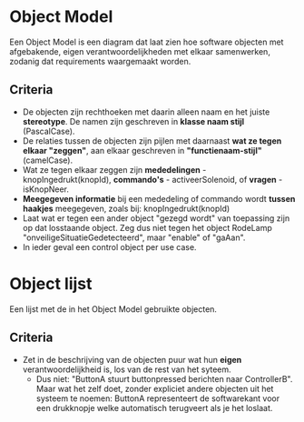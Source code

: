 # Object Model

Een Object Model is een diagram dat laat zien hoe software objecten met afgebakende, eigen verantwoordelijkheden met elkaar samenwerken, zodanig dat requirements waargemaakt worden.

## Criteria

- De objecten zijn rechthoeken met daarin alleen naam en het juiste **stereotype**. De namen zijn geschreven in **klasse naam stijl** (PascalCase).
- De relaties tussen de objecten zijn pijlen met daarnaast **wat ze tegen elkaar "zeggen"**, aan elkaar geschreven in **"functienaam-stijl"** (camelCase).
- Wat ze tegen elkaar zeggen zijn **mededelingen** - knopIngedrukt(knopId), **commando's** - activeerSolenoid, of **vragen** - isKnopNeer.
- **Meegegeven informatie** bij een mededeling of commando wordt **tussen haakjes** meegegeven, zoals bij:
  knopIngedrukt(knopId) 
- Laat wat er tegen een ander object "gezegd wordt" van toepassing zijn op dat losstaande object. Zeg dus niet tegen het object RodeLamp "onveiligeSituatieGedetecteerd", maar "enable" of "gaAan".
- In ieder geval een control object per use case.

# Object lijst

Een lijst met de in het Object Model gebruikte objecten.

## Criteria

- Zet in de beschrijving van de objecten puur wat hun **eigen** verantwoordelijkheid is, los van de rest van het syteem.
  - Dus niet: "ButtonA stuurt buttonpressed berichten naar ControllerB". Maar wat het zelf doet, zonder expliciet andere objecten uit het systeem te noemen: ButtonA representeert de softwarekant voor een drukknopje welke automatisch terugveert als je het loslaat. 
